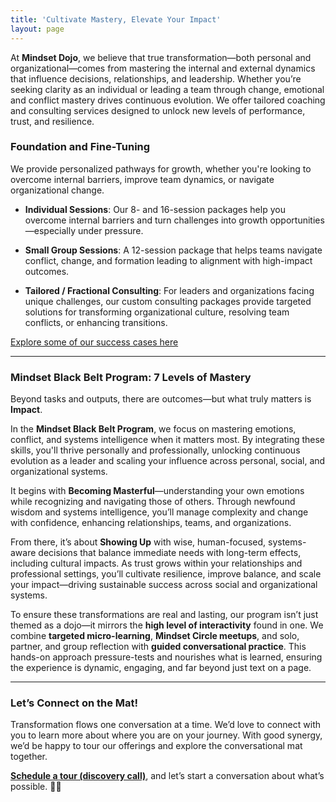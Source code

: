 ```yaml
---
title: 'Cultivate Mastery, Elevate Your Impact'
layout: page
---
```


At **Mindset Dojo**, we believe that true transformation—both personal and organizational—comes from mastering the internal and external dynamics that influence decisions, relationships, and leadership. Whether you’re seeking clarity as an individual or leading a team through change, emotional and conflict mastery drives continuous evolution. We offer tailored coaching and consulting services designed to unlock new levels of performance, trust, and resilience.

### Foundation and Fine-Tuning

We provide personalized pathways for growth, whether you're looking to overcome internal barriers, improve team dynamics, or navigate organizational change.

- **Individual Sessions**: Our 8- and 16-session packages help you overcome internal barriers and turn challenges into growth opportunities—especially under pressure.

- **Small Group Sessions**: A 12-session package that helps teams navigate conflict, change, and formation leading to alignment with high-impact outcomes.

- **Tailored / Fractional Consulting**: For leaders and organizations facing unique challenges, our custom consulting packages provide targeted solutions for transforming organizational culture, resolving team conflicts, or enhancing transitions.

[Explore some of our success cases here](https://projects.michael.basil.one/)

---

### **Mindset Black Belt Program: 7 Levels of Mastery**

Beyond tasks and outputs, there are outcomes—but what truly matters is **Impact**.

In the **Mindset Black Belt Program**, we focus on mastering emotions, conflict, and systems intelligence when it matters most. By integrating these skills, you'll thrive personally and professionally, unlocking continuous evolution as a leader and scaling your influence across personal, social, and organizational systems.

It begins with **Becoming Masterful**—understanding your own emotions while recognizing and navigating those of others. Through newfound wisdom and systems intelligence, you’ll manage complexity and change with confidence, enhancing relationships, teams, and organizations.

From there, it’s about **Showing Up** with wise, human-focused, systems-aware decisions that balance immediate needs with long-term effects, including cultural impacts. As trust grows within your relationships and professional settings, you’ll cultivate resilience, improve balance, and scale your impact—driving sustainable success across social and organizational systems.

To ensure these transformations are real and lasting, our program isn’t just themed as a dojo—it mirrors the **high level of interactivity** found in one. We combine **targeted micro-learning**, **Mindset Circle meetups**, and solo, partner, and group reflection with **guided conversational practice**. This hands-on approach pressure-tests and nourishes what is learned, ensuring the experience is dynamic, engaging, and far beyond just text on a page.

---

### **Let’s Connect on the Mat!**

Transformation flows one conversation at a time. We’d love to connect with you to learn more about where you are on your journey. With good synergy, we’d be happy to tour our offerings and explore the conversational mat together.

**[Schedule a tour (discovery call)](https://connect.mindset.dojo.center)**, and let’s start a conversation about what’s possible. 🙏🌿
